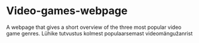 # Video-games-webpage
A webpage that gives a short overview of the three most popular video game genres.
Lühike tutvustus kolmest populaarsemast videomängužanrist
